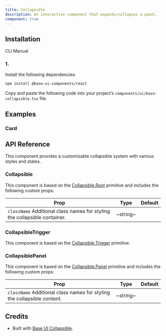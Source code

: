 ```yaml
---
title: Collapsible
description: An interactive component that expands/collapses a panel.
component: true
---
```


## Installation

CLI
Manual

### 1.

Install the following dependencies:

```bash
npm install @base-ui-components/react
```

Copy and paste the following code into your project’s `components/ui/base-collapsible.tsx` file.

## Examples

### Card

## API Reference

This component provides a customizable collapsible system with various styles and states.

### Collapsible

This component is based on the [Collapsible.Root](https://www.radix-ui.com/primitives/docs/components/collapsible#root) primitive and includes the following custom props:

| **Prop**                                                                  | **Type** | **Default** |
| ------------------------------------------------------------------------- | -------- | ----------- |
| `className` Additional class names for styling the collapsible container. | ~string~ |             |

### CollapsibleTrigger

This component is based on the [Collapsible.Trigger](https://www.radix-ui.com/primitives/docs/components/collapsible#trigger) primitive.

### CollapsiblePanel

This component is based on the [Collapsible.Panel](https://www.radix-ui.com/primitives/docs/components/collapsible#panel) primitive and includes the following custom props:

| **Prop**                                                                | **Type** | **Default** |
| ----------------------------------------------------------------------- | -------- | ----------- |
| `className` Additional class names for styling the collapsible content. | ~string~ |             |

## Credits

- Built with [Base UI Collapsible](https://base-ui.com/react/components/collapsible).
